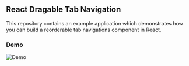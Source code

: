 ## React Dragable Tab Navigation

This repository contains an example application which demonstrates how you can build a reorderable tab navigations component in React.

### Demo
![Demo]("https://github.com/vipulbhj/react-draggable-tab-navigation/blob/master/demo.gif")

